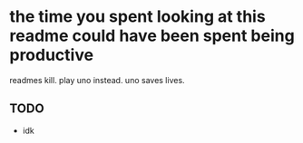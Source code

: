 # the time you spent looking at this readme could have been spent being productive

readmes kill. play uno instead. uno saves lives.

## TODO

- idk